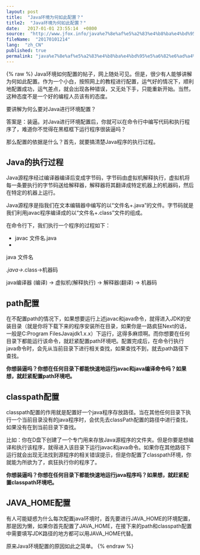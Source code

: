 ```yaml
---
layout: post
title:  "Java环境为何如此配置？"
title2:  "Java环境为何如此配置？"
date:   2017-01-01 23:55:14  +0800
source:  "http://www.jfox.info/java%e7%8e%af%e5%a2%83%e4%b8%ba%e4%bd%95%e5%a6%82%e6%ad%a4%e9%85%8d%e7%bd%ae.html"
fileName:  "20170101214"
lang:  "zh_CN"
published: true
permalink: "java%e7%8e%af%e5%a2%83%e4%b8%ba%e4%bd%95%e5%a6%82%e6%ad%a4%e9%85%8d%e7%bd%ae.html"
---
```

{% raw %}
Java环境如何配置的帖子，网上随处可见。但是，很少有人能够讲解为何如此配置。作为一个小白，按照网上的教程进行配置，运气好的情况下，顺利地配置成功，运气差点，就会出现各种错误，又无处下手，只能重新开始。当然，这种态度不是一个好的编程人员该有的态度。

要讲解为何么要对Java进行环境配置？

答案是：装逼。对Java进行环境配置后，你就可以在命令行中编写代码和执行程序了，难道你不觉得在黑框框下运行程序很装逼吗？

那么配置的依据是什么？首先，就要搞清楚Java程序的执行过程。

## Java的执行过程

Java源程序经过编译器编译后变成字节码，字节码由虚拟机解释执行，虚拟机将每一条要执行的字节码送给解释器，解释器将其翻译成特定机器上的机器码，然后在特定的机器上运行。

Java源程序是指我们在文本编辑器中编写的以“文件名+.java”的文件。字节码就是我们利用javac程序编译成的以“文件名+.class”文件的组成。

在命令行下，我们执行一个程序的过程如下：

- javac 文件名.java 
- 
java 文件名 

*.java→*.class→机器码

 java编译器 (编译) → 虚拟机(解释执行) → 解释器(翻译) → 机器码

## path配置

在不配置path的情况下，如果想要运行上述javac和java命令，就得进入JDK的安装目录（就是你将下载下来的程序安装所在目录，如果你是一路疯狂Next的话，一般是C:Program FilesJavajdk1.x.x）下运行，这得多麻烦啊。而你想要在任何目录下都能运行该命令，就赶紧配置path环境吧。配置完成后，在命令行执行java命令时，会先从当前目录下进行相关查找，如果查找不到，就去path路径下查找。

**你想装逼吗？你想在任何目录下都能快速地运行javac和java编译命令吗？如果想，就赶紧配置path环境吧。**

## classpath配置

classpath配置的作用就是配置好一个java程序存放路径。当在其他任何目录下执行一个当前目录没有的java程序时，会优先去classPath配置的路径中进行查找，如果没有在到当前目录下查找。

比如：你在D盘下创建了一个专门用来存放Java源程序的文件夹。但是你要是想编译和执行该程序，就得进入该目录下运行javac和java命令。如果你在其他路径下运行就会出现无法找到源程序的相关错误提示，但是你配置了classpath环境，你就能为所欲为了，疯狂执行你的程序了。

**你想装逼吗？你想在任何目录下都能快速地运行java程序吗？如果想，就赶紧配置classpath环境吧。**

## JAVA_HOME配置

有人可能疑惑为什么每次配置java环境时，首先要进行JAVA_HOME的环境配置，那是因为懒，如果你首先配置了JAVA_HOME，在接下来的path和classpath配置中需要填写JDK路径的地方都可以用JAVA_HOME代替。

原来Java环境配置的原因如此之简单。
{% endraw %}
